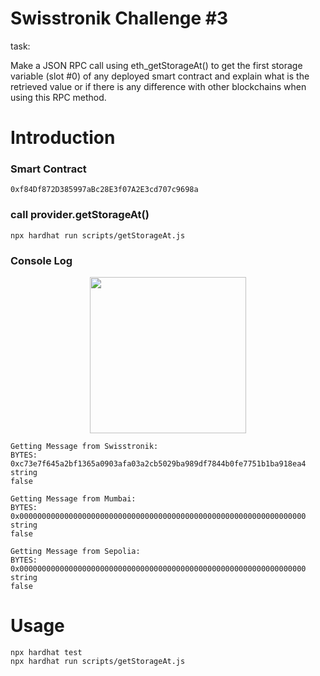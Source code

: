 # Swisstronik Challenge #3

task: 

Make a JSON RPC call using eth_getStorageAt() to get the first storage variable (slot #0) of any deployed smart contract and explain what is the retrieved value or if there is any difference with other blockchains when using this RPC method.


# Introduction

### Smart Contract
```
0xf84Df872D385997aBc28E3f07A2E3cd707c9698a
```
### call provider.getStorageAt()
```
npx hardhat run scripts/getStorageAt.js                                    
```
### Console Log

 <p align="center">
 <img height="250" height="auto" src="https://raw.githubusercontent.com/arapzz/Swisstronik_Early/main/Image/Screenshot%202023-09-21%20043403.png">
 </p>

```
Getting Message from Swisstronik:
BYTES:  0xc73e7f645a2bf1365a0903afa03a2cb5029ba989df7844b0fe7751b1ba918ea4
string
false

Getting Message from Mumbai:
BYTES:  0x0000000000000000000000000000000000000000000000000000000000000000
string
false

Getting Message from Sepolia:
BYTES:  0x0000000000000000000000000000000000000000000000000000000000000000
string
false
```

# Usage
```shell
npx hardhat test
npx hardhat run scripts/getStorageAt.js
```

